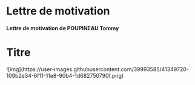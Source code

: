 # Lettre de motivation
<h4>Lettre de motivation de POUPINEAU Tommy</h4>
<p><h1>Titre</h1></p>
![img](https://user-images.githubusercontent.com/39993585/41349720-109b2e34-6f11-11e8-90b4-1d682750790f.png)
